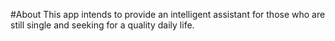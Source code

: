 #About 
This app intends to provide an intelligent assistant for those who are still
single and seeking for a quality daily life. 

#
